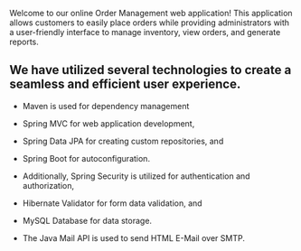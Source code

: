 
Welcome to our online Order Management web application!
This application allows customers to easily place orders while providing administrators with a
user-friendly interface to manage inventory, view orders, and generate reports.



## We have utilized several technologies to create a seamless and efficient user experience.
- Maven is used for dependency management
- Spring MVC for web application development,
- Spring Data JPA for creating custom repositories, and
- Spring Boot for autoconfiguration.

- Additionally, Spring Security is utilized for authentication and authorization,
- Hibernate Validator for form data validation, and
- MySQL Database for data storage.
- The Java Mail API is used to send HTML E-Mail over SMTP.


[//]: # (## Login Details)

[//]: # ()
[//]: # (#### Admin)

[//]: # (Username: admin@gmail.com)

[//]: # (Password: admin)

[//]: # ()
[//]: # (#### Customers)

[//]: # (There are multiple user accounts. Some of them are mentioned below:)

[//]: # ()
[//]: # (Username: user1@gmail.com)

[//]: # (Password: password1)

[//]: # ()
[//]: # (Username: user2@gmail.com)

[//]: # (Password: password2)

[//]: # ()
[//]: # (Username: user3@gmail.com)

[//]: # (Password: password3)

